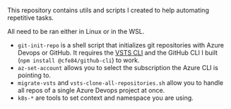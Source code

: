 This repository contains utils and scripts I created to help automating repetitive tasks.

All need to be ran either in Linux or in the WSL.

- `git-init-repo` is a shell script that initializes git repositories with Azure Devops or GitHub. It requires the [VSTS CLI]() and the GitHub CLI I built (`npm install @cfe84/github-cli`)  to work.
- `az-set-account` allows you to select the subscription the Azure CLI is pointing to.
- `migrate-vsts` and `vsts-clone-all-repositories.sh` allow you to handle all repos of a single Azure Devops project at once.
- `k8s-*` are tools to set context and namespace you are using.